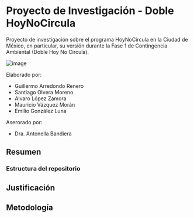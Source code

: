 # Proyecto de Investigación - Doble HoyNoCircula
Proyecto de investigación sobre el programa HoyNoCircula en la Ciudad de México, en particular, su versión durante la Fase 1 de Contingencia Ambiental (Doble Hoy No Circula). 

![image](https://github.com/user-attachments/assets/27194ddb-49f3-4fb1-93c1-6f678436560d)

Elaborado por:
- Guillermo Arredondo Renero
- Santiago Olvera Moreno
- Alvaro López Zamora
- Mauricio Vázquez Morán
- Emilio González Luna

Aserorado por:
- Dra. Antonella Bandiera

## Resumen

### Estructura del repositorio

## Justificación

## Metodología
